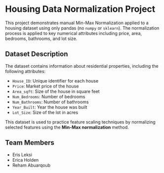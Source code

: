#  Housing Data Normalization Project

This project demonstrates manual Min-Max Normalization applied to a housing dataset using only pandas (no `numpy` or `sklearn`). The normalization process is applied to key numerical attributes including price, area, bedrooms, bathrooms, and lot size.

##  Dataset Description

The dataset contains information about residential properties, including the following attributes:

- `House_ID`: Unique identifier for each house
- `Price`: Market price of the house
- `Area_sqft`: Size of the house in square feet
- `Num_Bedrooms`: Number of bedrooms
- `Num_Bathrooms`: Number of bathrooms
- `Year_Built`: Year the house was built
- `Lot_Size`: Size of the lot in acres

This dataset is used to practice feature scaling techniques by normalizing selected features using the **Min-Max normalization** method.

## Team Members

- Eris Leksi
- Erica Holden
- Reham Abuarqoub


